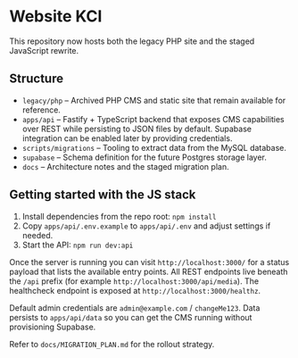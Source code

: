 # Website KCI

This repository now hosts both the legacy PHP site and the staged JavaScript rewrite.

## Structure
- `legacy/php` – Archived PHP CMS and static site that remain available for reference.
- `apps/api` – Fastify + TypeScript backend that exposes CMS capabilities over REST
  while persisting to JSON files by default. Supabase integration can be enabled
  later by providing credentials.
- `scripts/migrations` – Tooling to extract data from the MySQL database.
- `supabase` – Schema definition for the future Postgres storage layer.
- `docs` – Architecture notes and the staged migration plan.

## Getting started with the JS stack
1. Install dependencies from the repo root: `npm install`
2. Copy `apps/api/.env.example` to `apps/api/.env` and adjust settings if needed.
3. Start the API: `npm run dev:api`

Once the server is running you can visit `http://localhost:3000/` for a status
payload that lists the available entry points. All REST endpoints live beneath
the `/api` prefix (for example `http://localhost:3000/api/media`). The
healthcheck endpoint is exposed at `http://localhost:3000/healthz`.

Default admin credentials are `admin@example.com` / `changeMe123`. Data persists
to `apps/api/data` so you can get the CMS running without provisioning Supabase.

Refer to `docs/MIGRATION_PLAN.md` for the rollout strategy.
